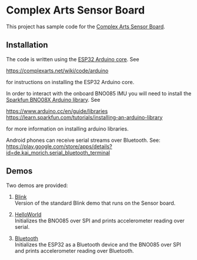 # Complex Arts Sensor Board

This project has sample code for the [Complex Arts Sensor Board](http://complexarts.net/home/products:sensor_board).

## Installation

The code is written using the [ESP32 Arduino core](https://github.com/espressif/arduino-esp32). See

https://complexarts.net/wiki/code/arduino

for instructions on installing the ESP32 Arduino core. 

In order to interact with the onboard BNO085 IMU you will need to install the  
[Sparkfun BNO08X Arduino library](https://github.com/sparkfun/SparkFun_BNO080_Arduino_Library). See

https://www.arduino.cc/en/guide/libraries  
https://learn.sparkfun.com/tutorials/installing-an-arduino-library

for more information on installing arduino libraries.

Android phones can receive serial streams over Bluetooth. See:
https://play.google.com/store/apps/details?id=de.kai_morich.serial_bluetooth_terminal

## Demos

Two demos are provided:

1. [Blink](https://github.com/ComplexArts/SensorBoardArduino/tree/master/Blink)  
   Version of the standard Blink demo that runs on the Sensor board.

2. [HelloWorld](https://github.com/ComplexArts/SensorBoardArduino/tree/master/HelloWorld)  
   Initializes the BNO085 over SPI and prints accelerometer reading
   over serial.

3. [Bluetooth](https://github.com/ComplexArts/SensorBoardArduino/tree/master/Bluetooth)  
   Initializes the ESP32 as a Bluetooth device and the BNO085 over SPI
   and prints accelerometer reading over Bluetooth.

